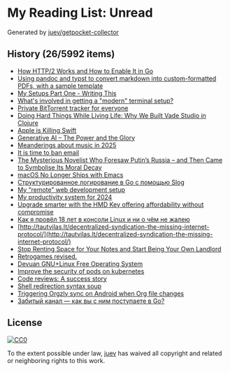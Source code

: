 # My Reading List: Unread

Generated by [juev/getpocket-collector](https://github.com/juev/getpocket-collector)

## History (26/5992 items)

- [How HTTP/2 Works and How to Enable It in Go](https://victoriametrics.com/blog/go-http2/)
- [Using pandoc and typst to convert markdown into custom-formatted PDFs, with a sample template](https://neilzone.co.uk/2025/01/using-pandoc-and-typst-to-convert-markdown-into-custom-formatted-pdfs-with-a-sample-template/)
- [My Setups Part One - Writing This](https://ayos.blog/my-setup-part-one/)
- [What's involved in getting a "modern" terminal setup?](https://jvns.ca/blog/2025/01/11/getting-a-modern-terminal-setup/)
- [Private BitTorrent tracker for everyone](https://privtracker.com/)
- [Doing Hard Things While Living Life: Why We Built Vade Studio in Clojure](https://bytes.vadelabs.com/doing-hard-things-while-living-life-why-we-built-vade-studio-in-clojure/)
- [Apple is Killing Swift](https://blog.jacobstechtavern.com/p/apple-is-killing-swift)
- [Generative AI – The Power and the Glory](https://simonwillison.net/2025/Jan/12/generative-ai-the-power-and-the-glory/)
- [Meanderings about music in 2025](https://neilzone.co.uk/2025/01/meanderings-about-music-in-2025/)
- [It is time to ban email](https://shkspr.mobi/blog/2025/01/it-is-time-to-ban-email/)
- [The Mysterious Novelist Who Foresaw Putin’s Russia – and Then Came to Symbolise Its Moral Decay](https://www.theguardian.com/news/2025/jan/09/victor-pelevin-the-mysterious-novelist-who-foresaw-putins-russia-and-then-came-to-symbolise-its-moral-decay)
- [macOS No Longer Ships with Emacs](https://batsov.com/articles/2025/01/12/macos-no-longer-ships-with-emacs/)
- [Структурированное логирование в Go с помощью Slog](https://habr.com/ru/companies/slurm/articles/798207/)
- [My “remote” web development setup](https://brettterpstra.com/2025/01/12/my-remote-web-development-setup/)
- [My productivity system for 2024](https://pliszko.com/blog/post/2024-09-16-my-productivity-system-for-2024)
- [Upgrade smarter with the HMD Key offering affordability without compromise](https://www.hmd.com/en_int/press/hmd-key-press-release)
- [Как я провёл 18 лет в консоли Linux и ни о чём не жалею](https://eugene-andrienko.com/it/2024/01/02/life-in-console.html)
- [http://tautvilas.lt/decentralized-syndication-the-missing-internet-protocol/](http://tautvilas.lt/decentralized-syndication-the-missing-internet-protocol/)
- [Stop Renting Space for Your Notes and Start Being Your Own Landlord](http://ellanew.com/ptpl/139-2025-01-13-be-the-landlord-of-your-notes)
- [Retrogames revised.](https://asylumsquare.com/backstage/2025-01-12/why-i-deleted-my-social-media-accounts)
- [Devuan GNU+Linux Free Operating System](https://www.devuan.org)
- [Improve the security of pods on kubernetes](https://medium.com/datamindedbe/improve-the-security-of-pods-on-kubernetes-3e4a81534674)
- [Code reviews: A success story](https://blogsystem5.substack.com/p/code-reviews-a-success-story)
- [Shell redirection syntax soup](http://rednafi.com/misc/shell_redirection/)
- [Triggering Orgzly sync on Android when Org file changes](https://srijan.ch/triggering-orgzly-sync-on-android-when-org-file-changes)
- [Забитый канал — как вы с ним поступаете в Go?](https://habr.com/ru/articles/873384/)

## License

[![CC0](https://mirrors.creativecommons.org/presskit/buttons/88x31/svg/cc-zero.svg)](https://creativecommons.org/publicdomain/zero/1.0/)

To the extent possible under law, [juev](https://github.com/juev) has waived all copyright and related or neighboring rights to this work.
